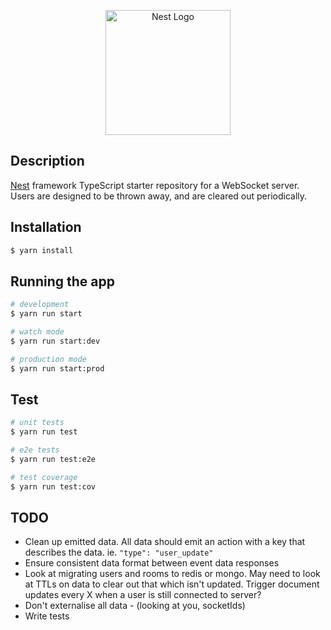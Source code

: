 <p align="center">
  <a href="http://nestjs.com/" target="blank"><img src="https://nestjs.com/img/logo-small.svg" width="200" alt="Nest Logo" /></a>
</p>

## Description

[Nest](https://github.com/nestjs/nest) framework TypeScript starter repository for a WebSocket server. Users are designed to be thrown away, and are cleared out periodically.

## Installation

```bash
$ yarn install
```

## Running the app

```bash
# development
$ yarn run start

# watch mode
$ yarn run start:dev

# production mode
$ yarn run start:prod
```

## Test

```bash
# unit tests
$ yarn run test

# e2e tests
$ yarn run test:e2e

# test coverage
$ yarn run test:cov
```

## TODO

-   Clean up emitted data. All data should emit an action with a key that describes the data. ie. `"type": "user_update"`
-   Ensure consistent data format between event data responses
-   Look at migrating users and rooms to redis or mongo. May need to look at TTLs on data to clear out that which isn't updated. Trigger document updates every X when a user is still connected to server?
-   Don't externalise all data - (looking at you, socketIds)
-   Write tests

